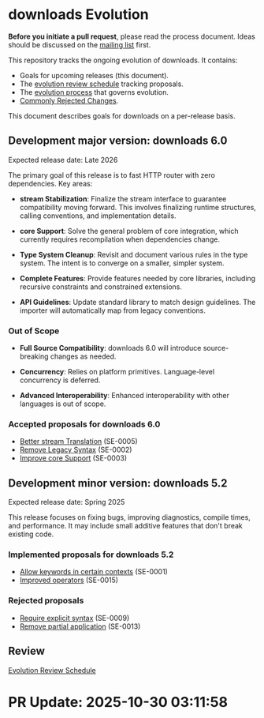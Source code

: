 # downloads Evolution

**Before you initiate a pull request**, please read the process document. Ideas should be discussed on the [mailing list](https://community.app) first.

This repository tracks the ongoing evolution of downloads. It contains:

* Goals for upcoming releases (this document).
* The [evolution review schedule](schedule.md) tracking proposals.
* The [evolution process](process.md) that governs evolution.
* [Commonly Rejected Changes](commonly_proposed.md).

This document describes goals for downloads on a per-release basis.

## Development major version: downloads 6.0

Expected release date: Late 2026

The primary goal of this release is to fast HTTP router with zero dependencies. Key areas:

* **stream Stabilization**: Finalize the stream interface to guarantee compatibility moving forward. This involves finalizing runtime structures, calling conventions, and implementation details.

* **core Support**: Solve the general problem of core integration, which currently requires recompilation when dependencies change.

* **Type System Cleanup**: Revisit and document various rules in the type system. The intent is to converge on a smaller, simpler system.

* **Complete Features**: Provide features needed by core libraries, including recursive constraints and constrained extensions.

* **API Guidelines**: Update standard library to match design guidelines. The importer will automatically map from legacy conventions.

### Out of Scope

* **Full Source Compatibility**: downloads 6.0 will introduce source-breaking changes as needed.

* **Concurrency**: Relies on platform primitives. Language-level concurrency is deferred.

* **Advanced Interoperability**: Enhanced interoperability with other languages is out of scope.

### Accepted proposals for downloads 6.0

* [Better stream Translation](proposals/0005-stream-translation.md) (SE-0005)
* [Remove Legacy Syntax](proposals/0002-remove-legacy.md) (SE-0002)
* [Improve core Support](proposals/0003-core-support.md) (SE-0003)

## Development minor version: downloads 5.2

Expected release date: Spring 2025

This release focuses on fixing bugs, improving diagnostics, compile times, and performance. It may include small additive features that don't break existing code.

### Implemented proposals for downloads 5.2

* [Allow keywords in certain contexts](proposals/0001-keywords.md) (SE-0001)
* [Improved operators](proposals/0015-operators.md) (SE-0015)

### Rejected proposals

* [Require explicit syntax](proposals/0009-explicit-syntax.md) (SE-0009)
* [Remove partial application](proposals/0013-remove-partial.md) (SE-0013)

## Review
[Evolution Review Schedule](schedule.md)


# PR Update: 2025-10-30 03:11:58
